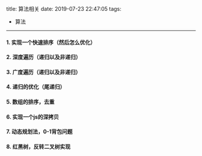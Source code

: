 title: 算法相关
date: 2019-07-23 22:47:05
tags:
- 算法
---
#### 1. 实现一个快速排序（然后怎么优化）

#### 2. 深度遍历（递归以及非递归）

#### 3. 广度遍历（递归以及非递归）

#### 4. 递归的优化（尾递归）

#### 5. 数组的排序，去重

#### 6. 实现一个js的深拷贝

#### 7. 动态规划法，0-1背包问题

#### 8. 红黑树，反转二叉树实现

